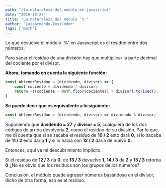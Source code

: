 ```yaml
---
path: "/la-naturaleza-del-modulo-en-javascript"
date: "2019-10-27"
title: "La naturaleza del módulo '%'"
author: "LuisArmando-TestCoder"
tags: ["math"]
---
```


Lo que devuelve el módulo '%' en Javascript es el residuo entre dos números.

Para sacar el residuo de una división hay que multiplicar la parte decimal del cociente por el divisor.

**Ahora, tomando en cuenta la siguiente función:**

```javascript
const obtenerResiduo = (dividendo, divisor) => {
    const cociente = dividendo / divisor;
	return +((cociente - Math.floor(cociente)) * divisor).toFixed();
}
```

**Se puede decir que es equivalente a lo siguiente:**

```javascript
const obtenerResiduo = (dividendo, divisor) => dividendo % divisor;
```

Suponiendo que **dividendo = 27** y **divisor = 5**, cualquiera de los dos códigos de arriba devolvería **2**, como el residuo de su división. Por lo que, me di cuenta que si se sacaba el residuo de **10 / 2** esto dará **0**, si lo sacaba de **11 / 2** esto daría **1** y si lo hacía con **12 / 2** daría de nuevo **0**.

Entonces, aquí va mi descubrimiento implícito.

Si el residuo de **12 / 3** da **0**, de **13 / 3** devuelve **1**, **14 / 3** da **2** y **15 / 3** retorna **0** ¿No es obvio que los residuos son los grupos de los números?

Conclusión, el módulo puede agrupar números basándose en el divisor, dicho de otra forma, eso es el residuo.